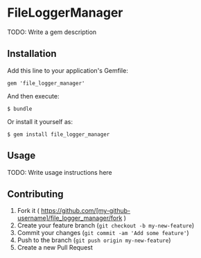 # FileLoggerManager

TODO: Write a gem description

## Installation

Add this line to your application's Gemfile:

    gem 'file_logger_manager'

And then execute:

    $ bundle

Or install it yourself as:

    $ gem install file_logger_manager

## Usage

TODO: Write usage instructions here

## Contributing

1. Fork it ( https://github.com/[my-github-username]/file_logger_manager/fork )
2. Create your feature branch (`git checkout -b my-new-feature`)
3. Commit your changes (`git commit -am 'Add some feature'`)
4. Push to the branch (`git push origin my-new-feature`)
5. Create a new Pull Request
